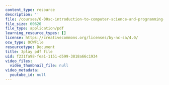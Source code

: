 ```yaml
---
content_type: resource
description: ''
file: /courses/6-00sc-introduction-to-computer-science-and-programming-spring-2011/f231fa98fea11151d5993818a66c1934_6wTuOMgTrU4.pdf
file_size: 60620
file_type: application/pdf
learning_resource_types: []
license: https://creativecommons.org/licenses/by-nc-sa/4.0/
ocw_type: OCWFile
resourcetype: Document
title: 3play pdf file
uid: f231fa98-fea1-1151-d599-3818a66c1934
video_files:
  video_thumbnail_file: null
video_metadata:
  youtube_id: null
---
```

